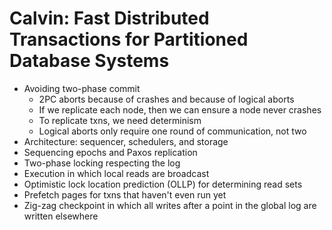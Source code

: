 # Calvin: Fast Distributed Transactions for Partitioned Database Systems
- Avoiding two-phase commit
    - 2PC aborts because of crashes and because of logical aborts
    - If we replicate each node, then we can ensure a node never crashes
    - To replicate txns, we need determinism
    - Logical aborts only require one round of communication, not two
- Architecture: sequencer, schedulers, and storage
- Sequencing epochs and Paxos replication
- Two-phase locking respecting the log
- Execution in which local reads are broadcast
- Optimistic lock location prediction (OLLP) for determining read sets
- Prefetch pages for txns that haven't even run yet
- Zig-zag checkpoint in which all writes after a point in the global log are
  written elsewhere

